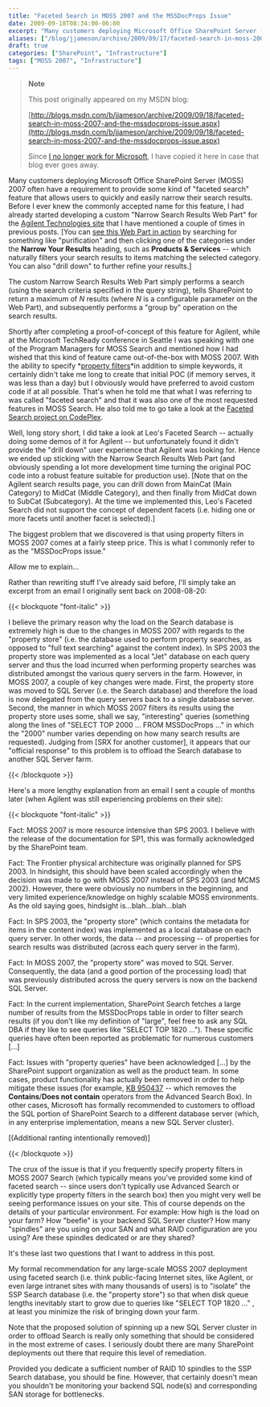```yaml
---
title: "Faceted Search in MOSS 2007 and the MSSDocProps Issue"
date: 2009-09-18T08:34:00-06:00
excerpt: "Many customers deploying Microsoft Office SharePoint Server (MOSS) 2007 often have a requirement to provide some kind of \"faceted search\" feature that allows users to quickly and easily narrow their search results. Before I ever knew the commonly accepted..."
aliases: ["/blog/jjameson/archive/2009/09/17/faceted-search-in-moss-2007-and-the-mssdocprops-issue.aspx", "/blog/jjameson/archive/2009/09/18/faceted-search-in-moss-2007-and-the-mssdocprops-issue.aspx"]
draft: true
categories: ["SharePoint", "Infrastructure"]
tags: ["MOSS 2007", "Infrastructure"]
---
```


> **Note**
>
> This post originally appeared on my MSDN blog:
>
> [http://blogs.msdn.com/b/jjameson/archive/2009/09/18/faceted-search-in-moss-2007-and-the-mssdocprops-issue.aspx](http://blogs.msdn.com/b/jjameson/archive/2009/09/18/faceted-search-in-moss-2007-and-the-mssdocprops-issue.aspx)
>
> Since
> [I no longer work for Microsoft](/blog/jjameson/2011/09/02/last-day-with-microsoft), I have copied it here in case that
> blog ever goes away.

Many customers deploying Microsoft Office SharePoint Server (MOSS) 2007 often
have a requirement to provide some kind of "faceted search" feature that allows
users to quickly and easily narrow their search results. Before I ever knew
the commonly accepted name for this feature, I had already started developing
a custom "Narrow Search Results Web Part" for the
[Agilent Technologies site](http://www.chem.agilent.com/) that I
have mentioned a couple of times in previous posts. [You can
[see this Web Part in action](http://www.chem.agilent.com/en-US/Search/Pages/default.aspx?k=purification&a=%20scope:%22English%20%28U.S.%29%20Content%22+MainCat:%22Products+%26+Services%22) by searching for something like "purification"
and then clicking one of the categories under the **Narrow Your Results**
heading, such as **Products & Services** -- which naturally
filters your search results to items matching the selected category. You can
also "drill down" to further refine your results.]

The custom Narrow Search Results Web Part simply performs a search (using
the search criteria specified in the query string), tells SharePoint to return
a maximum of <var>N</var> results (where <var>N</var> is a configurable parameter on the Web Part),
and subsequently performs a "group by" operation on the search results.

Shortly after completing a proof-of-concept of this feature for Agilent,
while at the Microsoft TechReady conference in Seattle I was speaking with one
of the Program Managers for MOSS Search and mentioned how I had wished that
this kind of feature came out-of-the-box with MOSS 2007. With the ability to
specify *[property filters](http://msdn.microsoft.com/en-us/library/ms582745.aspx)*in addition to simple keywords, it certainly didn't
take me long to create that initial POC (if memory serves, it was less than
a day) but I obviously would have preferred to avoid custom code if at all possible.
That's when he told me that what I was referring to was called "faceted search"
and that it was also one of the most requested features in MOSS Search. He also
told me to go take a look at the
[Faceted Search project on CodePlex](http://facetedsearch.codeplex.com/).

Well, long story short, I did take a look at Leo's Faceted Search -- actually
doing some demos of it for Agilent -- but unfortunately found it didn't provide
the "drill down" user experience that Agilent was looking for. Hence we ended
up sticking with the Narrow Search Results Web Part (and obviously spending
a lot more development time turning the original POC code into a robust feature
suitable for production use). [Note that on the Agilent search results page,
you can drill down from MainCat (Main Category) to MidCat (Middle Category),
and then finally from MidCat down to SubCat (Subcategory). At the time we implemented
this, Leo's Faceted Search did not support the concept of dependent facets (i.e.
hiding one or more facets until another facet is selected).]

The biggest problem that we discovered is that using property filters in
MOSS 2007 comes at a fairly steep price. This is what I commonly refer to as
the "MSSDocProps issue."

Allow me to explain...

Rather than rewriting stuff I've already said before, I'll simply take an
excerpt from an email I originally sent back on 2008-08-20:

{{< blockquote "font-italic" >}}

I believe the primary reason why the load on the Search database is extremely high is due to the changes in MOSS 2007 with regards to the "property store" (i.e. the database used to perform property searches, as opposed to "full text searching" against the content index). In SPS 2003 the property store was implemented as a local "Jet" database on each query server and thus the load incurred when performing property searches was distributed amongst the various query servers in the farm. However, in MOSS 2007, a couple of key changes were made. First, the property store was moved to SQL Server (i.e. the Search database) and therefore the load is now delegated from the query servers back to a single database server. Second, the manner in which MOSS 2007 filters its results using the property store uses some, shall we say, "interesting" queries (something along the lines of "SELECT TOP 2000 ... FROM MSSDocProps ..." in which the "2000" number varies depending on how many search results are requested). Judging from [SRX for another customer], it appears that our "official response" to this problem is to offload the Search database to another SQL Server farm.

{{< /blockquote >}}

Here's a more lengthy explanation from an email I sent a couple of months
later (when Agilent was still experiencing problems on their site):

{{< blockquote "font-italic" >}}

Fact: MOSS 2007 is more resource intensive than SPS 2003. I believe with
the release of the documentation for SP1, this was formally acknowledged
by the SharePoint team.

Fact: The Frontier physical architecture was originally planned for SPS
2003. In hindsight, this should have been scaled accordingly when the decision
was made to go with MOSS 2007 instead of SPS 2003 (and MCMS 2002). However,
there were obviously no numbers in the beginning, and very limited experience/knowledge
on highly scalable MOSS environments. As the old saying goes, hindsight
is...blah...blah...blah

Fact: In SPS 2003, the "property store" (which contains the metadata
for items in the content index) was implemented as a local database on each
query server. In other words, the data -- and processing -- of properties
for search results was distributed (across each query server in the farm).

Fact: In MOSS 2007, the "property store" was moved to SQL Server. Consequently,
the data (and a good portion of the processing load) that was previously
distributed across the query servers is now on the backend SQL Server.

Fact: In the current implementation, SharePoint Search fetches a large
number of results from the MSSDocProps table in order to filter search results
(if you don't like my definition of "large", feel free to ask any SQL DBA
if they like to see queries like "SELECT TOP 1820 ..."). These specific queries
have often been reported as problematic for numerous customers [...]

Fact: Issues with "property queries" have been acknowledged [...] by
the SharePoint support organization as well as the product team. In some
cases, product functionality has actually been removed in order to help
mitigate these issues (for example,
[KB 950437](http://support.microsoft.com/kb/950437/) -- which
removes the **Contains**/**Does not contain**
operators from the Advanced Search Box). In other cases, Microsoft has formally
recommended to customers to offload the SQL portion of SharePoint Search
to a different database server (which, in any enterprise implementation,
means a new SQL Server cluster).

[(Additional ranting intentionally removed)]

{{< /blockquote >}}

The crux of the issue is that if you frequently specify property filters
in MOSS 2007 Search (which typically means you've provided some kind of faceted
search -- since users don't typically use Advanced Search or explicitly type
property filters in the search box) then you might very well be seeing performance
issues on your site. This of course depends on the details of your particular
environment. For example: How high is the load on your farm? How "beefie" is
your backend SQL Server cluster? How many "spindles" are you using on your SAN
and what RAID configuration are you using? Are these spindles dedicated or are
they shared?

It's these last two questions that I want to address in this post.

My formal recommendation for any large-scale MOSS 2007 deployment using faceted
search (i.e. think public-facing Internet sites, like Agilent, or even large
intranet sites with many thousands of users) is to "isolate" the SSP Search
database (i.e. the "property store") so that when disk queue lengths inevitably
start to grow due to queries like "SELECT TOP 1820 ..." , at least you minimize
the risk of bringing down your farm.

Note that the proposed solution of spinning up a new SQL Server cluster in
order to offload Search is really only something that should be considered in
the most extreme of cases. I seriously doubt there are many SharePoint deployments
out there that require this level of remediation.

Provided you dedicate a sufficient number of RAID 10 spindles to the SSP
Search database, you should be fine. However, that certainly doesn't mean you
shouldn't be monitoring your backend SQL node(s) and corresponding SAN storage
for bottlenecks.

